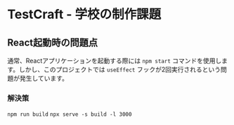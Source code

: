 # TestCraft - 学校の制作課題

## React起動時の問題点

通常、Reactアプリケーションを起動する際には `npm start` コマンドを使用します。しかし、このプロジェクトでは `useEffect` フックが2回実行されるという問題が発生しています。

### 解決策

`npm run build`
`npx serve -s build -l 3000`